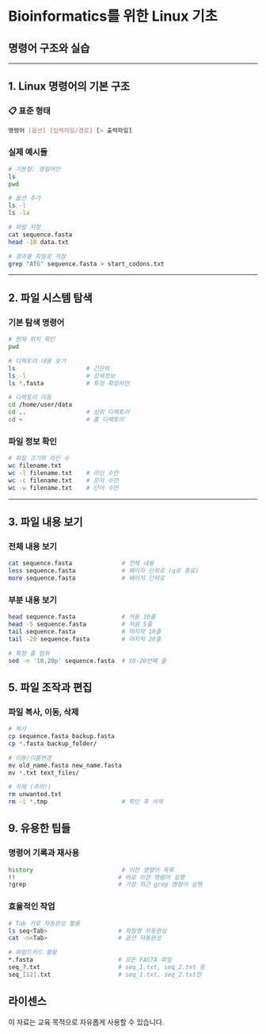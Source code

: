 # Bioinformatics를 위한 Linux 기초
## 명령어 구조와 실습

---

## 1. Linux 명령어의 기본 구조

### 📋 표준 형태
```bash
명령어 [옵션] [입력파일/경로] [> 출력파일]
```

### 실제 예시들
```bash
# 기본형: 명령어만
ls
pwd

# 옵션 추가
ls -l
ls -la

# 파일 지정
cat sequence.fasta
head -10 data.txt

# 결과를 파일로 저장
grep "ATG" sequence.fasta > start_codons.txt
```

---

## 2. 파일 시스템 탐색

### 기본 탐색 명령어
```bash
# 현재 위치 확인
pwd

# 디렉토리 내용 보기
ls                    # 간단히
ls -l                 # 상세정보
ls *.fasta            # 특정 확장자만

# 디렉토리 이동
cd /home/user/data
cd ..                 # 상위 디렉토리
cd ~                  # 홈 디렉토리
```

### 파일 정보 확인
```bash
# 파일 크기와 라인 수
wc filename.txt
wc -l filename.txt    # 라인 수만
wc -c filename.txt    # 문자 수만
wc -w filename.txt    # 단어 수만
```

---

## 3. 파일 내용 보기

### 전체 내용 보기
```bash
cat sequence.fasta              # 전체 내용
less sequence.fasta             # 페이지 단위로 (q로 종료)
more sequence.fasta             # 페이지 단위로
```

### 부분 내용 보기
```bash
head sequence.fasta             # 처음 10줄
head -5 sequence.fasta          # 처음 5줄
tail sequence.fasta             # 마지막 10줄
tail -20 sequence.fasta         # 마지막 20줄

# 특정 줄 범위
sed -n '10,20p' sequence.fasta  # 10-20번째 줄
```

## 5. 파일 조작과 편집

### 파일 복사, 이동, 삭제
```bash
# 복사
cp sequence.fasta backup.fasta
cp *.fasta backup_folder/

# 이동/이름변경
mv old_name.fasta new_name.fasta
mv *.txt text_files/

# 삭제 (주의!)
rm unwanted.txt
rm -i *.tmp                     # 확인 후 삭제
```

## 9. 유용한 팁들

### 명령어 기록과 재사용
```bash
history                         # 이전 명령어 목록
!!                             # 바로 이전 명령어 실행
!grep                          # 가장 최근 grep 명령어 실행
```

### 효율적인 작업
```bash
# Tab 키로 자동완성 활용
ls seq<Tab>                    # 파일명 자동완성
cat -n<Tab>                    # 옵션 자동완성

# 와일드카드 활용
*.fasta                        # 모든 FASTA 파일
seq_?.txt                      # seq_1.txt, seq_2.txt 등
seq_[12].txt                   # seq_1.txt, seq_2.txt만
```


## 라이센스

이 자료는 교육 목적으로 자유롭게 사용할 수 있습니다.
